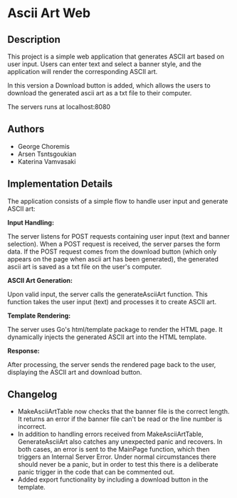 # Ascii Art Web

## Description
This project is a simple web application that generates ASCII art based on user input. Users can enter text and select a banner style, and the application will render the corresponding ASCII art.

In this version a Download button is added, which allows the users to download the generated ascii art as a txt file to their computer.

The servers runs at localhost:8080

## Authors
- George Choremis
- Arsen Tsntsgoukian
- Katerina Vamvasaki

## Implementation Details

The application consists of a simple flow to handle user input and generate ASCII art:

**Input Handling:**

The server listens for POST requests containing user input (text and banner selection).
When a POST request is received, the server parses the form data.
If the POST request comes from the download button (which only appears on the page when ascii art has been generated), the generated ascii art is saved as a txt file on the user's computer. 

**ASCII Art Generation:**

Upon valid input, the server calls the generateAsciiArt function.
This function takes the user input (text) and processes it to create ASCII art.

**Template Rendering:**

The server uses Go's html/template package to render the HTML page.
It dynamically injects the generated ASCII art into the HTML template.

**Response:**

After processing, the server sends the rendered page back to the user, displaying the ASCII art and download button.

## Changelog 
- MakeAsciiArtTable now checks that the banner file is the correct length. It returns an error if the banner file can't be read or the line number is incorrect.
- In addition to handling errors received from MakeAsciiArtTable, GenerateAsciiArt also catches any unexpected panic and recovers. In both cases, an error is sent to the MainPage function, which then triggers an Internal Server Error. Under normal circumstances there should never be a panic, but in order to test this there is a deliberate panic trigger in the code that can be commented out.
- Added export functionality by including a download button in the template.
